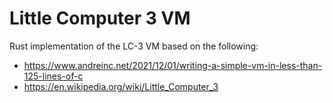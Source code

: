 # Little Computer 3 VM

Rust implementation of the LC-3 VM based on the following:

- https://www.andreinc.net/2021/12/01/writing-a-simple-vm-in-less-than-125-lines-of-c
- https://en.wikipedia.org/wiki/Little_Computer_3
